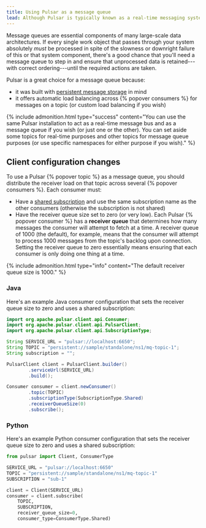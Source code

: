 ```yaml
---
title: Using Pulsar as a message queue
lead: Although Pulsar is typically known as a real-time messaging system, it's also an excellent choice for a queuing system
---
```


Message queues are essential components of many large-scale data architectures. If every single work object that passes through your system absolutely *must* be processed in spite of the slowness or downright failure of this or that system component, there's a good chance that you'll need a message queue to step in and ensure that unprocessed data is retained---with correct ordering---until the required actions are taken.

Pulsar is a great choice for a message queue because:

* it was built with [persistent message storage](../../getting-started/ConceptsAndArchitecture#persistent-storage) in mind
* it offers automatic load balancing across {% popover consumers %} for messages on a topic (or custom load balancing if you wish)

{% include admonition.html type="success" content="You can use the same Pulsar installation to act as a real-time message bus and as a message queue if you wish (or just one or the other). You can set aside some topics for real-time purposes and other topics for message queue purposes (or use specific namespaces for either purpose if you wish)." %}

## Client configuration changes

To use a Pulsar {% popover topic %} as a message queue, you should distribute the receiver load on that topic across several {% popover consumers %}. Each consumer must:

* Have a [shared subscription](../../getting-started/ConceptsAndArchitecture#shared) and use the same subscription name as the other consumers (otherwise the subscription is not shared)
* Have the receiver queue size set to zero (or very low). Each Pulsar {% popover consumer %} has a **receiver queue** that determines how many messages the consumer will attempt to fetch at a time. A receiver queue of 1000 (the default), for example, means that the consumer will attempt to process 1000 messages from the topic's backlog upon connection. Setting the receiver queue to zero essentially means ensuring that each consumer is only doing one thing at a time.

{% include admonition.html type="info" content="The default receiver queue size is 1000." %}

### Java

Here's an example Java consumer configuration that sets the receiver queue size to zero and uses a shared subscription:

```java
import org.apache.pulsar.client.api.Consumer;
import org.apache.pulsar.client.api.PulsarClient;
import org.apache.pulsar.client.api.SubscriptionType;

String SERVICE_URL = "pulsar://localhost:6650";
String TOPIC = "persistent://sample/standalone/ns1/mq-topic-1";
String subscription = "";

PulsarClient client = PulsarClient.builder()
        .serviceUrl(SERVICE_URL)
        .build();

Consumer consumer = client.newConsumer()
        .topic(TOPIC)
        .subscriptionType(SubscriptionType.Shared)
        .receiverQueueSize(0)
        .subscribe();
```

### Python

Here's an example Python consumer configuration that sets the receiver queue size to zero and uses a shared subscription:

```python
from pulsar import Client, ConsumerType

SERVICE_URL = "pulsar://localhost:6650"
TOPIC = "persistent://sample/standalone/ns1/mq-topic-1"
SUBSCRIPTION = "sub-1"

client = Client(SERVICE_URL)
consumer = client.subscribe(
    TOPIC,
    SUBSCRIPTION,
    receiver_queue_size=0,
    consumer_type=ConsumerType.Shared)
```